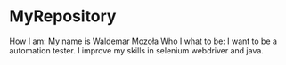 # MyRepository
How I am:
My name is Waldemar Mozoła
Who I what to be:
I want to be a automation tester. I improve my skills in selenium webdriver and java.
